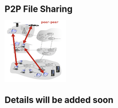 # P2P File Sharing
<img src="https://github.com/Shantanu48114860/P2P-File-sharing/blob/master/images/p2p_pic.png" width="200" height="200">

# Details will be added soon
